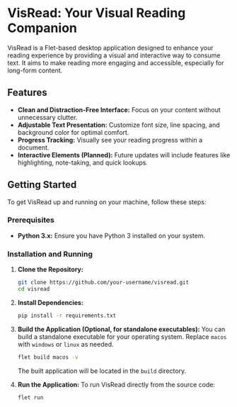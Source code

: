 # VisRead: Your Visual Reading Companion

VisRead is a Flet-based desktop application designed to enhance your reading experience by providing a visual and interactive way to consume text. It aims to make reading more engaging and accessible, especially for long-form content.

## Features

- **Clean and Distraction-Free Interface:** Focus on your content without unnecessary clutter.
- **Adjustable Text Presentation:** Customize font size, line spacing, and background color for optimal comfort.
- **Progress Tracking:** Visually see your reading progress within a document.
- **Interactive Elements (Planned):** Future updates will include features like highlighting, note-taking, and quick lookups.

## Getting Started

To get VisRead up and running on your machine, follow these steps:

### Prerequisites

- **Python 3.x:** Ensure you have Python 3 installed on your system.

### Installation and Running

1.  **Clone the Repository:**
    ```bash
    git clone https://github.com/your-username/visread.git
    cd visread
    ```

2.  **Install Dependencies:**
    ```bash
    pip install -r requirements.txt
    ```

3.  **Build the Application (Optional, for standalone executables):**
    You can build a standalone executable for your operating system. Replace `macos` with `windows` or `linux` as needed.
    ```bash
    flet build macos -v
    ```
    The built application will be located in the `build` directory.

4.  **Run the Application:**
    To run VisRead directly from the source code:
    ```bash
    flet run
   